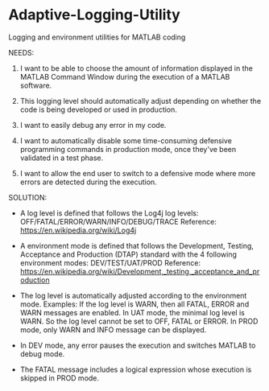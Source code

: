 # Adaptive-Logging-Utility
Logging and environment utilities for MATLAB coding

NEEDS:

1. I want to be able to choose the amount of information displayed in the MATLAB Command Window during the execution of a MATLAB software.

2. This logging level should automatically adjust depending on whether the code is being developed or used in production.

3. I want to easily debug any error in my code.

4. I want to automatically disable some time-consuming defensive programming commands in production mode, once they've been validated in a test phase.

5. I want to allow the end user to switch to a defensive mode where more errors are detected during the execution.

SOLUTION:

- A log level is defined that follows the Log4j log levels: OFF/FATAL/ERROR/WARN/INFO/DEBUG/TRACE
Reference: https://en.wikipedia.org/wiki/Log4j

- A environment mode is defined that follows the Development, Testing, Acceptance and Production (DTAP) standard with the 4 following environment modes: DEV/TEST/UAT/PROD
Reference: https://en.wikipedia.org/wiki/Development,_testing,_acceptance_and_production

- The log level is automatically adjusted according to the environment mode.
Examples:
If the log level is WARN, then all FATAL, ERROR and WARN messages are enabled.
In UAT mode, the minimal log level is WARN. So the log level cannot be set to OFF, FATAL or ERROR.
In PROD mode, only WARN and INFO message can be displayed.

- In DEV mode, any error pauses the execution and switches MATLAB to debug mode.

- The FATAL message includes a logical expression whose execution is skipped in PROD mode.
